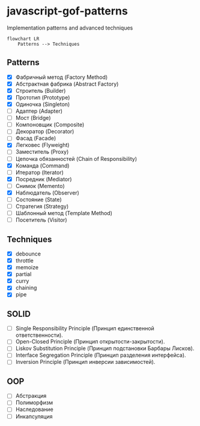 # javascript-gof-patterns
Implementation patterns and advanced techniques

```mermaid
flowchart LR
    Patterns --> Techniques
```

## Patterns																				
- [x]  Фабричный метод (Factory Method)
- [x]  Абстрактная фабрика (Abstract Factory)
- [x]  Строитель (Builder)
- [x]  Прототип (Prototype)
- [x]  Одиночка (Singleton)
- [ ]  Адаптер (Adapter)
- [ ]  Мост (Bridge)
- [ ]  Компоновщик (Composite)
- [ ]  Декоратор (Decorator)
- [ ]  Фасад (Facade)
- [x]  Легковес (Flyweight)
- [ ]  Заместитель (Proxy)
- [ ]  Цепочка обязанностей (Chain of Responsibility)
- [x]  Команда (Command)
- [ ]  Итератор (Iterator)
- [x]  Посредник (Mediator)
- [ ]  Снимок (Memento)
- [x]  Наблюдатель (Observer)
- [ ]  Состояние (State)
- [ ]  Стратегия (Strategy)
- [ ]  Шаблонный метод (Template Method)
- [ ]  Посетитель (Visitor)

## Techniques
- [x]  debounce
- [x]  throttle
- [x]  memoize
- [x]  partial
- [x]  curry
- [x]  chaining
- [x]  pipe

## SOLID
- [ ] Single Responsibility Principle (Принцип единственной ответственности).
- [ ] Open-Closed Principle (Принцип открытости-закрытости).
- [ ] Liskov Substitution Principle (Принцип подстановки Барбары Лисков).
- [ ] Interface Segregation Principle (Принцип разделения интерфейса).
- [ ] Inversion Principle (Принцип инверсии зависимостей).

## OOP
- [ ] Абстракция 
- [ ] Полиморфизм
- [ ] Наследование 
- [ ] Инкапсуляция 
